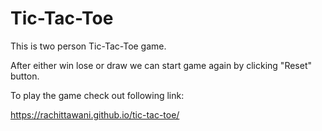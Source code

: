# Tic-Tac-Toe
This is two person Tic-Tac-Toe game.

After either win lose or draw we can start game again by clicking "Reset" button.

To play the game check out following link:

https://rachittawani.github.io/tic-tac-toe/
